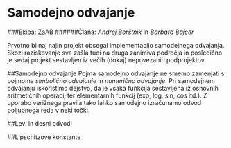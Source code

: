 # **Samodejno odvajanje**
###Ekipa: ZaAB
######Člana: *Andrej Borštnik* in *Barbara Bajcer*

Prvotno bi naj najin projekt obsegal implementacijo samodejnega odvajanja. Skozi raziskovanje sva zašla tudi na druga zanimiva področja in posledično je sedaj projekt sestavljen iz večih (dokaj) nepovezanih podprojektov.

##Samodejno odvajanje
Pojma samodejno odvajanje ne smemo zamenjati s pojmoma *simbolično odvajanje* in *numerično odvajanje*. Pri samodejnem odvajanju iskoristimo dejstvo, da je vsaka funkcija sestavljena iz osnovnih aritmetičnih operacij ter elementarnih funkcij (exp, log, sin, cos itd.). Z uporabo verižnega pravila tako lahko samodejno izračunamo odvod poljubnega reda v neki točki.

##Levi in desni odvodi


##Lipschitzove konstante
